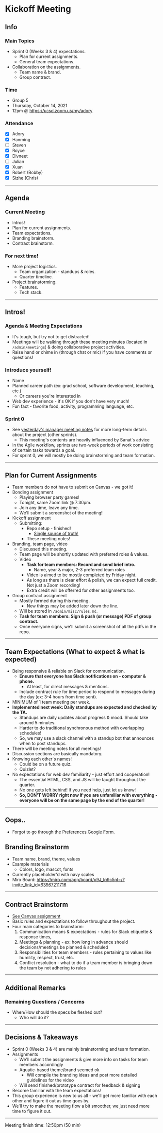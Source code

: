 # Kickoff Meeting

## Info

### Main Topics

-   Sprint 0 (Weeks 3 & 4) expectations.
    -   Plan for current assignments.
    -   General team expectations.
-   Collaboration on the assignments.
    -   Team name & brand.
    -   Group contract.

### Time

-   Group 5
-   Thursday, October 14, 2021
-   12pm @ https://ucsd.zoom.us/my/adory

### Attendance

-   [x] Adory
-   [x] Hanming
-   [ ] Steven
-   [x] Royce
-   [x] Divneet
-   [ ] Julian
-   [x] Xuan
-   [x] Robert (Bobby)
-   [x] Sizhe (Chris)

---

## Agenda

### Current Meeting

-   Intros!
-   Plan for current assignments.
-   Team expectations.
-   Branding brainstorm.
-   Contract brainstorm.

### For next time!

-   More project logistics.
    -   Team organization - standups & roles.
    -   Quarter timeline.
-   Project brainstorming.
    -   Features.
    -   Tech stack.

---

## Intros!

### Agenda & Meeting Expectations

-   It's tough, but try not to get distracted!
-   Meetings will be walking through these meeting minutes (located in `/admin/meetings`) & doing collaborative project activities.
-   Raise hand or chime in (through chat or mic) if you have comments or questions!

### Introduce yourself!

-   Name
-   Planned career path (ex: grad school, software development, teaching, etc.)
    -   Or careers you're interested in
-   Web dev experience - it's OK if you don't have very much!
-   Fun fact - favorite food, activity, programming language, etc.

### Sprint 0

-   See [yesterday's manager meeting notes](101321-manager.md) for more long-term details about the project (other sprints).
    -   This meeting's contents are heavily influenced by Sanat's advice
-   In the Agile workflow, sprints are two-week periods of work consisting of certain tasks towards a goal.
-   For sprint 0, we will mostly be doing brainstorming and team formation.

---

## Plan for Current Assignments

-   Team members do not have to submit on Canvas - we got it!
-   Bonding assignment
    -   Playing browser party games!
    -   Tonight, same Zoom link @ 7:30pm.
    -   Join any time, leave any time.
    -   We'll submit a screenshot of the meeting!
-   Kickoff assignment
    -   Submitting:
        -   Repo setup - finished!
            -   [Single source of truth!](https://github.com/cse110-fa21-group5)
        -   These meeting notes!
-   Branding, team page, video
    -   Discussed this meeting.
    -   Team page will be shortly updated with preferred roles & values.
    -   Video
        -   **Task for team members: Record and send brief intro.**
            -   Name, year & major, 2-3 preferred team roles
        -   Video is aimed to be mostly completed by Friday night.
        -   As long as there is clear effort & polish, we can expect full credit. Not just a Zoom recording!
        -   Extra credit will be offerred for other assignments too.
-   Group contract assignment
    -   Mostly formed during this meeting.
        -   New things may be added later down the line.
    -   Will be stored in `/admin/misc/rules.md`.
    -   **Task for team members: Sign & push (or message) PDF of group contract.**
    -   Once everyone signs, we'll submit a screenshot of all the pdfs in the repo.

---

## Team Expectations (What to expect & what is expected)

-   Being responsive & reliable on Slack for communication.
    -   **Ensure that everyone has Slack notifications on - computer & phone.**
        -   At least, for direct messages & mentions.
    -   Include contract rule for time period to respond to messages during the day (ex: 3-4 hours from time sent).
-   MINIMUM of 1 team meeting per week.
-   **Implemented next week: Daily standups are expected and checked by the TA.**
    -   Standups are daily updates about progress & mood. Should take around 5 minutes.
    -   Harder to do traditional synchronous method with overlapping schedules!
    -   So, we may use a slack channel with a standup bot that announces when to post standups.
-   There will be meeting notes for all meetings!
-   Discussion sections are basically mandatory.
-   Knowing each other's names!
    -   Could be on a future quiz.
    -   Quizlet?
-   No expectations for web dev familiarity - just effort and cooperation!
    -   The essential HTML, CSS, and JS will be taught throughout the quarter.
    -   No one gets left behind! If you need help, just let us know!
    -   **So, DON'T WORRY right now if you are unfamiliar with everything - everyone will be on the same page by the end of the quarter!**

---

## Oops..

-   Forgot to go through the [Preferences Google Form](https://forms.gle/xLsiHaUuHaYkM5647).

## Branding Brainstorm

-   Team name, brand, theme, values
-   Example materials
    -   Colors, logo, mascot, fonts
-   Currently placeholder'd with navy scales
-   Miro Board: https://miro.com/app/board/o9J_lq9c5qI=/?invite_link_id=63967211716

---

## Contract Brainstorm

-   [See Canvas assignment](https://canvas.ucsd.edu/courses/30736/assignments/361782)
-   Basic rules and expectations to follow throughout the project.
-   Four main categories to brainstorm:
    1. Communication means & expectations - rules for Slack etiquette & response times,
    2. Meetings & planning - ex: how long in advance should decisions/meetings be planned & scheduled
    3. Responsibilities for team members - rules pertaining to values like humility, respect, trust, etc.
    4. Conflict resolution - what to do if a team member is bringing down the team by not adhering to rules

---

## Additional Remarks

### Remaining Questions / Concerns

-   When/How should the specs be fleshed out?
    -   Who will do it?

---

## Decisions & Takeaways

-   Sprint 0 (Weeks 3 & 4) are mainly brainstorming and team formation.
-   Assignments
    -   We'll submit the assignments & give more info on tasks for team members accordingly
    -   Aquatic-based theme/brand seemed ok
        -   Will compile the branding ideas and post more detailed guidelines for the video
    -   Will send finished/prototype contract for feedback & signing
-   Become familiar with the team expectations!
-   This group experience is new to us all - we'll get more familiar with each other and figure it out as time goes by.
-   We'll try to make the meeting flow a bit smoother, we just need more time to figure it out.

---

Meeting finish time: 12:50pm (50 min)
